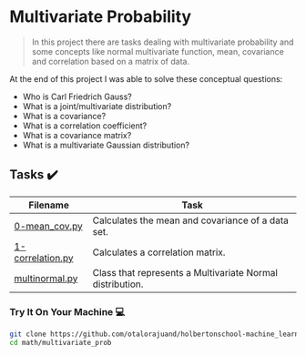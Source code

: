 # Multivariate Probability

> In this project there are tasks dealing with multivariate probability and some concepts like normal multivariate function, mean, covariance and correlation based on a matrix of data.

At the end of this project I was able to solve these conceptual questions:

* Who is Carl Friedrich Gauss?
* What is a joint/multivariate distribution?
* What is a covariance?
* What is a correlation coefficient?
* What is a covariance matrix?
* What is a multivariate Gaussian distribution?

## Tasks :heavy_check_mark:

| Filename | Task |
| ------ | ------------------------------------------------- | 
| [0-mean_cov.py](https://github.com/otalorajuand/holbertonschool-machine_learning/blob/main/math/multivariate_prob/0-mean_cov.py)| Calculates the mean and covariance of a data set. |
| [1-correlation.py](https://github.com/otalorajuand/holbertonschool-machine_learning/blob/main/math/multivariate_prob/1-correlation.py)| Calculates a correlation matrix. |
| [multinormal.py](https://github.com/otalorajuand/holbertonschool-machine_learning/blob/main/math/multivariate_prob/multinormal.py)| Class that represents a Multivariate Normal distribution. |


### Try It On Your Machine :computer:
```bash
git clone https://github.com/otalorajuand/holbertonschool-machine_learning.git
cd math/multivariate_prob
```
